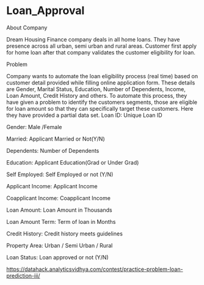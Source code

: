 # Loan_Approval
About Company

Dream Housing Finance company deals in all home loans. They have presence across all urban, semi urban and rural areas. Customer first apply for home loan after that company validates the customer eligibility for loan.

Problem

Company wants to automate the loan eligibility process (real time) based on customer detail provided while filling online application form. These details are Gender, Marital Status, Education, Number of Dependents, Income, Loan Amount, Credit History and others. To automate this process, they have given a problem to identify the customers segments, those are eligible for loan amount so that they can specifically target these customers. Here they have provided a partial data set.
Loan ID: Unique Loan ID

Gender: Male /Female

Married: Applicant Married or Not(Y/N)

Dependents: Number of Dependents

Education: Applicant Education(Grad or Under Grad)

Self Employed: Self Employed or not (Y/N)

Applicant Income: Applicant Income

Coapplicant Income: Coapplicant Income

Loan Amount: Loan Amount in Thousands

Loan Amount Term: Term of loan in Months

Credit History: Credit history meets guidelines

Property Area: Urban / Semi Urban / Rural

Loan Status: Loan approved or not (Y/N)

https://datahack.analyticsvidhya.com/contest/practice-problem-loan-prediction-iii/
